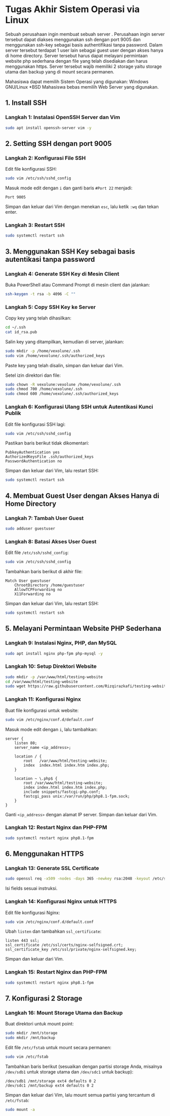 # Tugas Akhir Sistem Operasi via Linux
Sebuah perusahaan ingin membuat sebuah server . Perusahaan ingin server tersebut dapat diakses menggunakan ssh dengan port 9005 dan menggunakan ssh-key sebagai basis authentifikasi tanpa password. Dalam server tersebut terdapat 1 user lain sebagai guest user dengan akses hanya di home directory. Server tersebut harus dapat melayani permintaan website php sederhana dengan file yang telah disediakan dan harus menggunakan https. Server tersebut wajib memiliki 2 storage yaitu storage utama dan backup yang di mount secara permanen.

Mahasiswa dapat memilih Sistem Operasi yang digunakan:
Windows
GNU/Linux
*BSD
Mahasiswa bebas memilih Web Server yang digunakan.

## 1. Install SSH

### Langkah 1: Instalasi OpenSSH Server dan Vim

```bash
sudo apt install openssh-server vim -y
```

## 2. Setting SSH dengan port 9005

### Langkah 2: Konfigurasi File SSH

Edit file konfigurasi SSH:

```bash
sudo vim /etc/ssh/sshd_config
```

Masuk mode edit dengan `i` dan ganti baris `#Port 22` menjadi:

```
Port 9005
```

Simpan dan keluar dari Vim dengan menekan `esc`, lalu ketik `:wq` dan tekan enter.

### Langkah 3: Restart SSH

```bash
sudo systemctl restart ssh
```

## 3. Menggunakan SSH Key sebagai basis autentikasi tanpa password

### Langkah 4: Generate SSH Key di Mesin Client

Buka PowerShell atau Command Prompt di mesin client dan jalankan:

```bash
ssh-keygen -t rsa -b 4096 -C ""
```

### Langkah 5: Copy SSH Key ke Server

Copy key yang telah dihasilkan:

```bash
cd ~/.ssh
cat id_rsa.pub
```

Salin key yang ditampilkan, kemudian di server, jalankan:

```bash
sudo mkdir -p /home/vexolune/.ssh
sudo vim /home/vexolune/.ssh/authorized_keys
```

Paste key yang telah disalin, simpan dan keluar dari Vim.

Setel izin direktori dan file:

```bash
sudo chown -R vexolune:vexolune /home/vexolune/.ssh
sudo chmod 700 /home/vexolune/.ssh
sudo chmod 600 /home/vexolune/.ssh/authorized_keys
```

### Langkah 6: Konfigurasi Ulang SSH untuk Autentikasi Kunci Publik

Edit file konfigurasi SSH lagi:

```bash
sudo vim /etc/ssh/sshd_config
```

Pastikan baris berikut tidak dikomentari:

```
PubkeyAuthentication yes
AuthorizedKeysFile .ssh/authorized_keys
PasswordAuthentication no
```

Simpan dan keluar dari Vim, lalu restart SSH:

```bash
sudo systemctl restart ssh
```

## 4. Membuat Guest User dengan Akses Hanya di Home Directory

### Langkah 7: Tambah User Guest

```bash
sudo adduser guestuser
```

### Langkah 8: Batasi Akses User Guest

Edit file `/etc/ssh/sshd_config`:

```bash
sudo vim /etc/ssh/sshd_config
```

Tambahkan baris berikut di akhir file:

```
Match User guestuser
    ChrootDirectory /home/guestuser
    AllowTCPForwarding no
    X11Forwarding no
```

Simpan dan keluar dari Vim, lalu restart SSH:

```bash
sudo systemctl restart ssh
```

## 5. Melayani Permintaan Website PHP Sederhana

### Langkah 9: Instalasi Nginx, PHP, dan MySQL

```bash
sudo apt install nginx php-fpm php-mysql -y
```

### Langkah 10: Setup Direktori Website

```bash
sudo mkdir -p /var/www/html/testing-website
cd /var/www/html/testing-website
sudo wget https://raw.githubusercontent.com/Rizqirazkafi/testing-website/main/index.php
```

### Langkah 11: Konfigurasi Nginx

Buat file konfigurasi untuk website:

```bash
sudo vim /etc/nginx/conf.d/default.conf
```

Masuk mode edit dengan `i`, lalu tambahkan:

```nginx
server {
    listen 80;
    server_name <ip_address>;

    location / {
        root   /var/www/html/testing-website;
        index  index.html index.htm index.php;
    }

    location ~ \.php$ {
        root /var/www/html/testing-website;
        index index.html index.htm index.php;
        include snippets/fastcgi-php.conf;
        fastcgi_pass unix:/var/run/php/php8.1-fpm.sock;
    }
}
```

Ganti `<ip_address>` dengan alamat IP server. Simpan dan keluar dari Vim.

### Langkah 12: Restart Nginx dan PHP-FPM

```bash
sudo systemctl restart nginx php8.1-fpm
```

## 6. Menggunakan HTTPS

### Langkah 13: Generate SSL Certificate

```bash
sudo openssl req -x509 -nodes -days 365 -newkey rsa:2048 -keyout /etc/ssl/private/nginx-selfsigned.key -out /etc/ssl/certs/nginx-selfsigned.crt
```

Isi fields sesuai instruksi.

### Langkah 14: Konfigurasi Nginx untuk HTTPS

Edit file konfigurasi Nginx:

```bash
sudo vim /etc/nginx/conf.d/default.conf
```

Ubah `listen` dan tambahkan `ssl_certificate`:

```nginx
listen 443 ssl;
ssl_certificate /etc/ssl/certs/nginx-selfsigned.crt;
ssl_certificate_key /etc/ssl/private/nginx-selfsigned.key;
```

Simpan dan keluar dari Vim.

### Langkah 15: Restart Nginx dan PHP-FPM

```bash
sudo systemctl restart nginx php8.1-fpm
```

## 7. Konfigurasi 2 Storage

### Langkah 16: Mount Storage Utama dan Backup

Buat direktori untuk mount point:

```bash
sudo mkdir /mnt/storage
sudo mkdir /mnt/backup
```

Edit file `/etc/fstab` untuk mount secara permanen:

```bash
sudo vim /etc/fstab
```

Tambahkan baris berikut (sesuaikan dengan partisi storage Anda, misalnya `/dev/sdb1` untuk storage utama dan `/dev/sdc1` untuk backup):

```plaintext
/dev/sdb1 /mnt/storage ext4 defaults 0 2
/dev/sdc1 /mnt/backup ext4 defaults 0 2
```

Simpan dan keluar dari Vim, lalu mount semua partisi yang tercantum di `/etc/fstab`:

```bash
sudo mount -a
```
